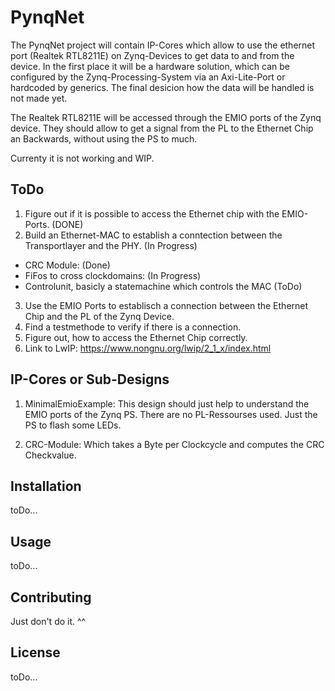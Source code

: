 # PynqNet

The PynqNet project will contain IP-Cores which allow to use the ethernet port (Realtek RTL8211E) on Zynq-Devices to get data to
and from the device. In the first place it will be a hardware solution, which can be configured by the Zynq-Processing-System via 
an Axi-Lite-Port or hardcoded by generics. The final desicion how the data will be handled is not made yet.

The Realtek RTL8211E will be accessed through the EMIO ports of the Zynq device. They should allow to get a signal from the PL to the 
Ethernet Chip an Backwards, without using the PS to much.  

Currenty it is not working and WIP.

## ToDo

1. Figure out if it is possible to access the Ethernet chip with the EMIO-Ports. (DONE)
2. Build an Ethernet-MAC to establish a conntection between the Transportlayer and the PHY. (In Progress)
  - CRC Module: (Done)
  - FiFos to cross clockdomains: (In Progress)
  - Controlunit, basicly a statemachine which controls the MAC (ToDo)
3. Use the EMIO Ports to establisch a connection between the Ethernet Chip and the PL of the Zynq Device. 
4. Find a testmethode to verify if there is a connection. 
5. Figure out, how to access the Ethernet Chip correctly.
6. Link to LwIP: https://www.nongnu.org/lwip/2_1_x/index.html

## IP-Cores or Sub-Designs

1. MinimalEmioExample: This design should just help to understand the EMIO ports of the Zynq PS. There are no PL-Ressourses used. 
Just the PS to flash some LEDs.

2. CRC-Module: Which takes a Byte per Clockcycle and computes the CRC Checkvalue.

## Installation

toDo...

## Usage

toDo...

## Contributing

Just don't do it. ^^

## License
toDo...
